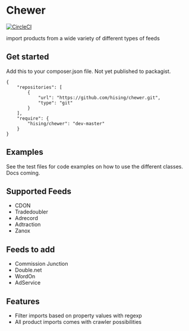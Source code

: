 # Chewer

[![CircleCI](https://circleci.com/gh/hising/chewer.svg?style=svg)](https://circleci.com/gh/hising/chewer)

import products from a wide variety of different types of feeds

## Get started
Add this to your composer.json file. Not yet published to packagist.
```
{
    "repositories": [
        {
            "url": "https://github.com/hising/chewer.git",
            "type": "git"
        }
    ],
    "require": {
        "hising/chewer": "dev-master"
    }
}
```

## Examples
See the test files for code examples on how to use the different classes. Docs coming.

## Supported Feeds
* CDON
* Tradedoubler
* Adrecord
* Adtraction
* Zanox

## Feeds to add
* Commission Junction
* Double.net
* WordOn
* AdService

## Features
* Filter imports based on property values with regexp
* All product imports comes with crawler possibilities